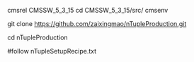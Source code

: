 cmsrel CMSSW_5_3_15
cd CMSSW_5_3_15/src/
cmsenv

git clone https://github.com/zaixingmao/nTupleProduction.git

cd nTupleProduction

#follow nTupleSetupRecipe.txt
